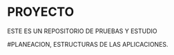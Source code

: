 # PROYECTO
ESTE ES UN REPOSITORIO DE PRUEBAS Y ESTUDIO 

#PLANEACION, ESTRUCTURAS DE LAS APLICACIONES.


